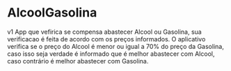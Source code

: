 # AlcoolGasolina
v1
App que vefirica se compensa abastecer Alcool ou Gasolina, sua verificacao é feita de acordo com os preços informados.
O aplicativo verifica se o preço do Alcool é menor ou igual a 70% do preço da Gasolina, caso isso seja verdade é informado
  que  é melhor abastecer com Alcool, caso contrário é melhor abastecer com Gasolina.

